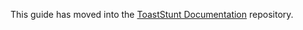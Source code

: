 This guide has moved into the [ToastStunt Documentation](https://github.com/lisdude/toaststunt-documentation) repository.
